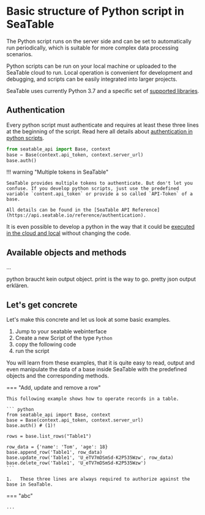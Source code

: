 # Basic structure of Python script in SeaTable

The Python script runs on the server side and can be set to automatically run periodically, which is suitable for more complex data processing scenarios.

Python scripts can be run on your local machine or uploaded to the SeaTable cloud to run. Local operation is convenient for development and debugging, and scripts can be easily integrated into larger projects.

SeaTable uses currently Python 3.7 and a specific set of [supported libraries](/scripts/python/common_questions/#list-of-libraries-supported-in-the-cloud-environment).

## Authentication

Every python script must authenticate and requires at least these three lines at the beginning of the script. Read here all details about [authentication in python scripts](...). 

``` python
from seatable_api import Base, context
base = Base(context.api_token, context.server_url)
base.auth()
```

!!! warning "Multiple tokens in SeaTable"

    SeaTable provides multiple tokens to authenticate. But don't let you confuse. If you develop python scripts, just use the predefined variable `content.api_token` or provide a so called `API-Token` of a base. 

    All details can be found in the [SeaTable API Reference](https://api.seatable.io/reference/authentication).

It is even possible to develop a python in the way that it could be [executed in the cloud and local](...) without changing the code. 



## Available objects and methods

...

python braucht kein output object. print is the way to go. pretty json output erklären.

## Let's get concrete

Let's make this concrete and let us look at some basic examples. 

1. Jump to your seatable webinterface
2. Create a new Script of the type `Python`
3. copy the following code
4. run the script

You will learn from these examples, that it is quite easy to read, output and even manipulate the data of a base inside SeaTable with the predefined objects and the corresponding methods.


=== "Add, update and remove a row"

    This following example shows how to operate records in a table.

    ``` python
    from seatable_api import Base, context
    base = Base(context.api_token, context.server_url)
    base.auth() # (1)!

    rows = base.list_rows("Table1")

    row_data = {'name': 'Tom', 'age': 18}
    base.append_row('Table1', row_data)
    base.update_row('Table1', 'U_eTV7mDSmSd-K2P535Wzw', row_data)
    base.delete_row('Table1', 'U_eTV7mDSmSd-K2P535Wzw')
    ```

    1.   These three lines are always required to authorize against the base in SeaTable.

=== "abc"

    ...